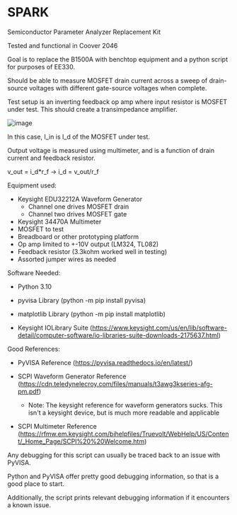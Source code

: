 # SPARK
Semiconductor Parameter Analyzer Replacement Kit

Tested and functional in Coover 2046

Goal is to replace the B1500A with benchtop equipment and a python script for purposes of EE330.

Should be able to measure MOSFET drain current across a sweep of drain-source
voltages with different gate-source voltages when complete.

Test setup is an inverting feedback op amp where input resistor is MOSFET under test. This should create a transimpedance amplifier.

![image](https://user-images.githubusercontent.com/43865671/163258146-f7baac5b-4eef-4d87-850a-681ef50cbdfb.png)

In this case, I_in is I_d of the MOSFET under test.

Output voltage is measured using multimeter, and is a function of drain current and feedback resistor.

v_out = i_d\*r_f -> i_d = v_out/r_f

Equipment used:
- Keysight EDU32212A Waveform Generator
    - Channel one drives MOSFET drain
    - Channel two drives MOSFET gate
- Keysight 34470A Multimeter
- MOSFET to test
- Breadboard or other prototyping platform
- Op amp limited to +-10V output (LM324, TL082)
- Feedback resistor (3.3kohm worked well in testing)
- Assorted jumper wires as needed
                
Software Needed:
- Python 3.10

- pyvisa Library (python -m pip install pyvisa)

- matplotlib Library (python -m pip install matplotlib)

- Keysight IOLibrary Suite (https://www.keysight.com/us/en/lib/software-detail/computer-software/io-libraries-suite-downloads-2175637.html)
                 
Good References:
- PyVISA Reference (https://pyvisa.readthedocs.io/en/latest/)

- SCPI Waveform Generator Reference (https://cdn.teledynelecroy.com/files/manuals/t3awg3kseries-afg-pm.pdf)

    - Note: The keysight reference for waveform generators sucks. This isn't a keysight device, but is much more readable and applicable

- SCPI Multimeter Reference (https://rfmw.em.keysight.com/bihelpfiles/Truevolt/WebHelp/US/Content/_Home_Page/SCPI%20%20Welcome.htm)

Any debugging for this script can usually be traced back to an issue with PyVISA. 

Python and PyVISA offer pretty good debugging information, so that is a good place to start. 

Additionally, the script prints relevant debugging information if it encounters a known issue. 
